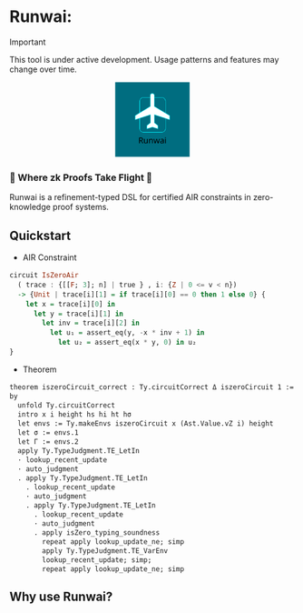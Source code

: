 # Runwai:

> [!IMPORTANT]
> This tool is under active development. Usage patterns and features may change over time.

<p align="center">
    <img src="./img/logo-runway-drawio.svg" alt="Loda Logo" height="132">
</p>

<h3>🛬 Where zk Proofs Take Flight 🛫</h3>

Runwai is a refinement-typed DSL for certified AIR constraints in zero-knowledge proof systems.

## Quickstart

- AIR Constraint

```haskell
circuit IsZeroAir
  ( trace : {[[F; 3]; n] | true } , i: {Z | 0 <= v < n})
  -> {Unit | trace[i][1] = if trace[i][0] == 0 then 1 else 0} {
    let x = trace[i][0] in
      let y = trace[i][1] in
        let inv = trace[i][2] in
          let u₁ = assert_eq(y, -x * inv + 1) in
            let u₂ = assert_eq(x * y, 0) in u₂             
}
```

- Theorem

```lean
theorem iszeroCircuit_correct : Ty.circuitCorrect Δ iszeroCircuit 1 := by
  unfold Ty.circuitCorrect
  intro x i height hs hi ht hσ
  let envs := Ty.makeEnvs iszeroCircuit x (Ast.Value.vZ i) height
  let σ := envs.1
  let Γ := envs.2
  apply Ty.TypeJudgment.TE_LetIn
  · lookup_recent_update
  · auto_judgment
  . apply Ty.TypeJudgment.TE_LetIn
    . lookup_recent_update
    · auto_judgment
    . apply Ty.TypeJudgment.TE_LetIn
      . lookup_recent_update
      · auto_judgment
      . apply isZero_typing_soundness
        repeat apply lookup_update_ne; simp
        apply Ty.TypeJudgment.TE_VarEnv
        lookup_recent_update; simp;
        repeat apply lookup_update_ne; simp
```

## Why use Runwai?